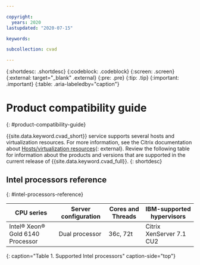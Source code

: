 ```yaml
---

copyright:
  years: 2020
lastupdated: "2020-07-15"

keywords:

subcollection: cvad

---
```


{:shortdesc: .shortdesc}
{:codeblock: .codeblock}
{:screen: .screen}
{:external: target="_blank" .external}
{:pre: .pre}
{:tip: .tip}
{:important: .important}
{:table: .aria-labeledby="caption"}

# Product compatibility guide
{: #product-compatibility-guide}

{{site.data.keyword.cvad_short}} service supports several hosts and virtualization resources. For more information, see the Citrix documentation about [Hosts/virtualization resources](https://docs.citrix.com/en-us/citrix-virtual-apps-desktops-service/system-requirements.html#hosts--virtualization-resources){: external}. Review the following table for information about the products and versions that are supported in the current release of {{site.data.keyword.cvad_full}}.
{: shortdesc}

## Intel processors reference
{: #intel-processors-reference}

| CPU series | Server configuration | Cores and Threads | IBM-supported hypervisors |
| --- | --- | --- | --- |
| Intel® Xeon® Gold 6140 Processor | Dual processor | 36c, 72t | Citrix XenServer 7.1 CU2|
{: caption="Table 1. Supported Intel processors" caption-side="top"}
